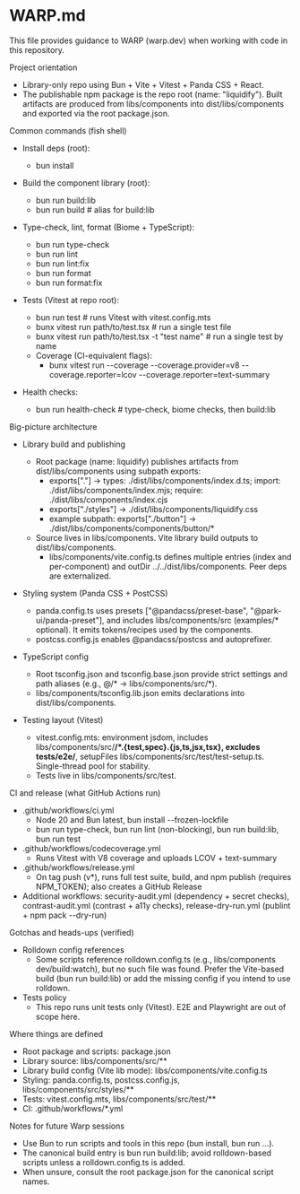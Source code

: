 # WARP.md

This file provides guidance to WARP (warp.dev) when working with code in this repository.

Project orientation
- Library-only repo using Bun + Vite + Vitest + Panda CSS + React.
- The publishable npm package is the repo root (name: "liquidify"). Built artifacts are produced from libs/components into dist/libs/components and exported via the root package.json.

Common commands (fish shell)
- Install deps (root):
  - bun install

- Build the component library (root):
  - bun run build:lib
  - bun run build  # alias for build:lib

- Type-check, lint, format (Biome + TypeScript):
  - bun run type-check
  - bun run lint
  - bun run lint:fix
  - bun run format
  - bun run format:fix

- Tests (Vitest at repo root):
  - bun run test                        # runs Vitest with vitest.config.mts
  - bunx vitest run path/to/test.tsx    # run a single test file
  - bunx vitest run path/to/test.tsx -t "test name"  # run a single test by name
  - Coverage (CI-equivalent flags):
    - bunx vitest run --coverage --coverage.provider=v8 --coverage.reporter=lcov --coverage.reporter=text-summary

- Health checks:
  - bun run health-check   # type-check, biome checks, then build:lib

Big-picture architecture
- Library build and publishing
  - Root package (name: liquidify) publishes artifacts from dist/libs/components using subpath exports:
    - exports["."] → types: ./dist/libs/components/index.d.ts; import: ./dist/libs/components/index.mjs; require: ./dist/libs/components/index.cjs
    - exports["./styles"] → ./dist/libs/components/liquidify.css
    - example subpath: exports["./button"] → ./dist/libs/components/components/button/*
  - Source lives in libs/components. Vite library build outputs to dist/libs/components.
    - libs/components/vite.config.ts defines multiple entries (index and per-component) and outDir ../../dist/libs/components. Peer deps are externalized.

- Styling system (Panda CSS + PostCSS)
  - panda.config.ts uses presets ["@pandacss/preset-base", "@park-ui/panda-preset"], and includes libs/components/src (examples/* optional). It emits tokens/recipes used by the components.
  - postcss.config.js enables @pandacss/postcss and autoprefixer.

- TypeScript config
  - Root tsconfig.json and tsconfig.base.json provide strict settings and path aliases (e.g., @/* → libs/components/src/*).
  - libs/components/tsconfig.lib.json emits declarations into dist/libs/components.

- Testing layout (Vitest)
  - vitest.config.mts: environment jsdom, includes libs/components/src/**/*.{test,spec}.{js,ts,jsx,tsx}, excludes tests/e2e/**, setupFiles libs/components/src/test/test-setup.ts. Single-thread pool for stability.
  - Tests live in libs/components/src/test.

CI and release (what GitHub Actions run)
- .github/workflows/ci.yml
  - Node 20 and Bun latest, bun install --frozen-lockfile
  - bun run type-check, bun run lint (non-blocking), bun run build:lib, bun run test
- .github/workflows/codecoverage.yml
  - Runs Vitest with V8 coverage and uploads LCOV + text-summary
- .github/workflows/release.yml
  - On tag push (v*), runs full test suite, build, and npm publish (requires NPM_TOKEN); also creates a GitHub Release
- Additional workflows: security-audit.yml (dependency + secret checks), contrast-audit.yml (contrast + a11y checks), release-dry-run.yml (publint + npm pack --dry-run)

Gotchas and heads-ups (verified)
- Rolldown config references
  - Some scripts reference rolldown.config.ts (e.g., libs/components dev/build:watch), but no such file was found. Prefer the Vite-based build (bun run build:lib) or add the missing config if you intend to use rolldown.
- Tests policy
  - This repo runs unit tests only (Vitest). E2E and Playwright are out of scope here.

Where things are defined
- Root package and scripts: package.json
- Library source: libs/components/src/**
- Library build config (Vite lib mode): libs/components/vite.config.ts
- Styling: panda.config.ts, postcss.config.js, libs/components/src/styles/**
- Tests: vitest.config.mts, libs/components/src/test/**
- CI: .github/workflows/*.yml

Notes for future Warp sessions
- Use Bun to run scripts and tools in this repo (bun install, bun run ...).
- The canonical build entry is bun run build:lib; avoid rolldown-based scripts unless a rolldown.config.ts is added.
- When unsure, consult the root package.json for the canonical script names.

